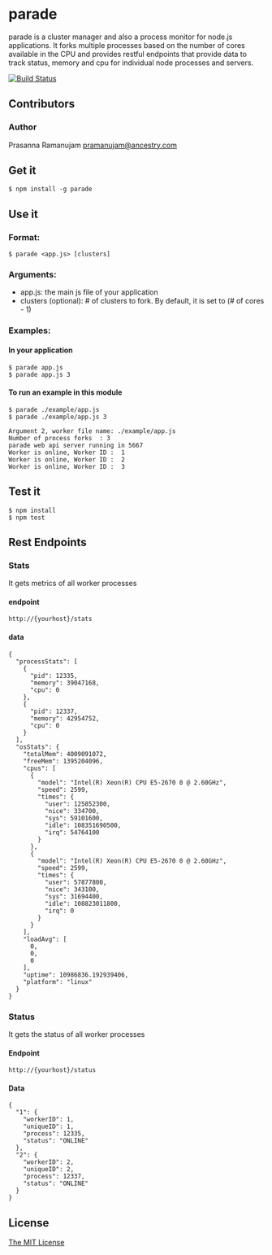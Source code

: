 # parade

parade is a cluster manager and also a process monitor for node.js applications.
It forks multiple processes based on the number of cores available in the CPU
and provides restful endpoints that provide data to track status, memory and cpu for individual node processes and servers.

[![Build Status](https://travis-ci.org/Ancestry/parade.svg?branch=master)](https://travis-ci.org/Ancestry/parade)

## Contributors
### Author
Prasanna Ramanujam <pramanujam@ancestry.com>

## Get it

    $ npm install -g parade

## Use it
### Format:

    $ parade <app.js> [clusters]

### Arguments:

* app.js: the main js file of your application
* clusters (optional): # of clusters to fork. By default, it is set to (# of cores - 1)

### Examples:

#### In your application
    $ parade app.js
    $ parade app.js 3

#### To run an example in this module
    $ parade ./example/app.js
    $ parade ./example/app.js 3

    Argument 2, worker file name: ./example/app.js
    Number of process forks  : 3
    parade web api server running in 5667
    Worker is online, Worker ID :  1
    Worker is online, Worker ID :  2
    Worker is online, Worker ID :  3

## Test it
    $ npm install
    $ npm test

## Rest Endpoints

### Stats
It gets metrics of all worker processes

#### endpoint
    http://{yourhost}/stats

#### data
    {
      "processStats": [
        {
          "pid": 12335,
          "memory": 39047168,
          "cpu": 0
        },
        {
          "pid": 12337,
          "memory": 42954752,
          "cpu": 0
        }
      ],
      "osStats": {
        "totalMem": 4009091072,
        "freeMem": 1395204096,
        "cpus": [
          {
            "model": "Intel(R) Xeon(R) CPU E5-2670 0 @ 2.60GHz",
            "speed": 2599,
            "times": {
              "user": 125852300,
              "nice": 334700,
              "sys": 59101600,
              "idle": 108351690500,
              "irq": 54764100
            }
          },
          {
            "model": "Intel(R) Xeon(R) CPU E5-2670 0 @ 2.60GHz",
            "speed": 2599,
            "times": {
              "user": 57877800,
              "nice": 343100,
              "sys": 31694400,
              "idle": 108823011800,
              "irq": 0
            }
          }
        ],
        "loadAvg": [
          0,
          0,
          0
        ],
        "uptime": 10986836.192939406,
        "platform": "linux"
      }
    }

### Status
It gets the status of all worker processes

#### Endpoint
    http://{yourhost}/status

#### Data
    {
      "1": {
        "workerID": 1,
        "uniqueID": 1,
        "process": 12335,
        "status": "ONLINE"
      },
      "2": {
        "workerID": 2,
        "uniqueID": 2,
        "process": 12337,
        "status": "ONLINE"
      }
    }

## License

[The MIT License](http://opensource.org/licenses/MIT)
